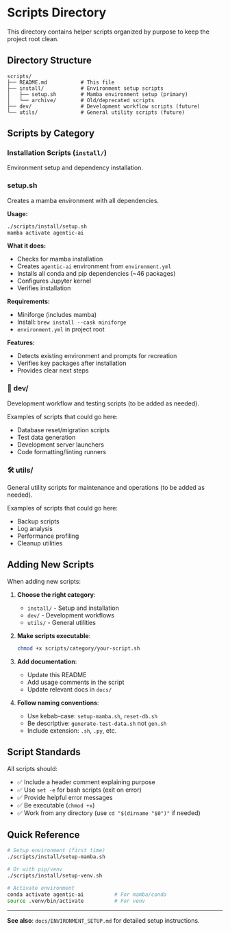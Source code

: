 # Scripts Directory

This directory contains helper scripts organized by purpose to keep the project root clean.

## Directory Structure

```
scripts/
├── README.md           # This file
├── install/            # Environment setup scripts
│   ├── setup.sh        # Mamba environment setup (primary)
│   └── archive/        # Old/deprecated scripts
├── dev/                # Development workflow scripts (future)
└── utils/              # General utility scripts (future)
```

## Scripts by Category

### Installation Scripts (`install/`)

Environment setup and dependency installation.

### setup.sh

Creates a mamba environment with all dependencies.

**Usage:**
```bash
./scripts/install/setup.sh
mamba activate agentic-ai
```

**What it does:**
- Checks for mamba installation
- Creates `agentic-ai` environment from `environment.yml`
- Installs all conda and pip dependencies (~46 packages)
- Configures Jupyter kernel
- Verifies installation

**Requirements:**
- Miniforge (includes mamba)
- Install: `brew install --cask miniforge`
- `environment.yml` in project root

**Features:**
- Detects existing environment and prompts for recreation
- Verifies key packages after installation
- Provides clear next steps

### 🔧 dev/

Development workflow and testing scripts (to be added as needed).

Examples of scripts that could go here:
- Database reset/migration scripts
- Test data generation
- Development server launchers
- Code formatting/linting runners

### 🛠️ utils/

General utility scripts for maintenance and operations (to be added as needed).

Examples of scripts that could go here:
- Backup scripts
- Log analysis
- Performance profiling
- Cleanup utilities

## Adding New Scripts

When adding new scripts:

1. **Choose the right category**:
   - `install/` - Setup and installation
   - `dev/` - Development workflows
   - `utils/` - General utilities

2. **Make scripts executable**:
   ```bash
   chmod +x scripts/category/your-script.sh
   ```

3. **Add documentation**:
   - Update this README
   - Add usage comments in the script
   - Update relevant docs in `docs/`

4. **Follow naming conventions**:
   - Use kebab-case: `setup-mamba.sh`, `reset-db.sh`
   - Be descriptive: `generate-test-data.sh` not `gen.sh`
   - Include extension: `.sh`, `.py`, etc.

## Script Standards

All scripts should:
- ✅ Include a header comment explaining purpose
- ✅ Use `set -e` for bash scripts (exit on error)
- ✅ Provide helpful error messages
- ✅ Be executable (`chmod +x`)
- ✅ Work from any directory (use `cd "$(dirname "$0")"` if needed)

## Quick Reference

```bash
# Setup environment (first time)
./scripts/install/setup-mamba.sh

# Or with pip/venv
./scripts/install/setup-venv.sh

# Activate environment
conda activate agentic-ai          # For mamba/conda
source .venv/bin/activate          # For venv
```

---

**See also**: `docs/ENVIRONMENT_SETUP.md` for detailed setup instructions.
